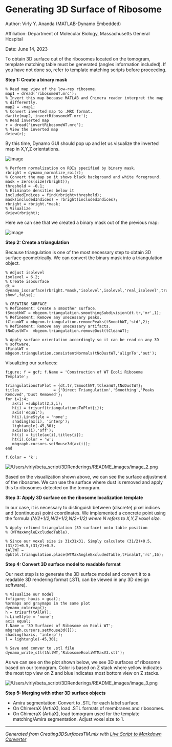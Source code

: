 # **Generating 3D Surface of Ribosome**
  

Author: Virly Y. Ananda (MATLAB-Dynamo Embedded)

Affiliation: Department of Molecular Biology, Massachusetts General Hospital

Date: June 14, 2023

  

To obtain 3D surface out of the ribosomes located on the tomogram, template matching table must be generated (angles information included). If you have not done so, refer to template matching scripts before proceeding.

**Step 1: Create a binary mask**

```matlab:Code
% Read map view of the low-res ribosome.
map1 = dread('ribosomeWT.mrc');
% Invert this map because MATLAB and Chimera reader interpret the map
% differently.
map2 = -map1;
% Convert inverted map to .MRC format.
dwrite(map2,'invertRibosomeWT.mrc');
% Read inverted map
r = dread('invertRibosomeWT.mrc');
% View the inverted map
dview(r);
```

By this time, Dynamo GUI should pop up and let us visualize the inverted map in X,Y,Z orientations.

![image](https://github.com/virlyananda/EM-ImageProcessing/assets/70969092/718f06f1-081e-49cb-a0ef-f86c859abfaa)

```matlab:Code
% Perform normalization on ROIs specified by binary mask.
rbright = dynamo_normalize_roi(r);
% Convert the map so it shows black background and white foreground.
mask = zeros(size(rbright));
threshold = -0.1;
% Eliminate densities below it
includedIndices = find(rbright>threshold);
mask(includedIndices) = rbright(includedIndices);
rbright = rbright.*mask;
% Visualize
dview(rbright);
```

Here we can see that we created a binary mask out of the previous map:

![image](https://github.com/virlyananda/EM-ImageProcessing/assets/70969092/3e80dfa2-9228-40ab-b964-c4b24020b244)

**Step 2: Create a triangulation**

Because triangulation is one of the most necessary step to obtain 3D surface geometrically. We can convert the binary mask into a triangulation object.

```matlab:Code
% Adjust isolevel
isolevel = 6.2;
% Create isosurface
dt = dynamo_isosurface(rbright.*mask,'isolevel',isolevel,'real_isolevel',true,'-show',false);

% CREATING SURFACE
% Refinement: Create a smoother surface.
tSmoothWT = mbgeom.triangulation.smoothingSubdivision(dt.tr,'mr',1);
% Refinement: Remove any unecessary peaks.
tCleanWT = mbgeom.triangulation.removePeaks(tSmoothWT,'std',2);
% Refinement: Remove any unecessary artifacts.
tNoDustWT=  mbgeom.triangulation.removeDust(tCleanWT);

% Apply surface orientation accordingly so it can be read on any 3D
% software.
tFinalWT = mbgeom.triangulation.consistentNormals(tNoDustWT,'alignTo','out');
```

 Visualizing our surfaces:

```matlab:Code
figure; f = gcf; f.Name = 'Construction of WT Ecoli Ribosome Template';

triangulationsToPlot = {dt.tr,tSmoothWT,tCleanWT,tNoDustWT};
titles               = {'Direct Triangulation','Smoothing','Peaks Removed','Dust Removed'};
for i=1:4;
   ax(i) =subplot(2,2,i);
   h(i) = trisurf(triangulationsToPlot{i});
   axis('equal');
   h(i).LineStyle = 'none';
   shading(ax(i), 'interp');
   lightangle(-45,30);
   axis(ax(i),'off');
   ht(i) = title(ax(i),titles{i});
   ht(i).Color = 'w';
   mbgraph.cursors.setMouse3d(ax(i));
end

f.Color = 'k';
```

![/Users/virly/beta_script/3DRenderings/README_images/image_2.png
](README_images//Users/virly/beta_script/3DRenderings/README_images/image_2.png
)

Based on the visualization shown above, we can see the surface adjustment of the ribosome. We can use the surface where dust is removed and apply this to ribosomes detected on the tomogram.

**Step 3: Apply 3D surface on the ribosome localization template**

In our case, it is necessary to distinguish between (discrete) pixel indices and (continuous) point coordinates. We implemented a concrete point using the formula *(N/2+1/2,N/2+1/2,N/2+1/2) where N refers to X,Y,Z voxel size.*

```matlab:Code
% Apply refined triangulation (3D surface) onto table position
% (WTMaxAngleExcludedTable).

% Since our voxel size is 31x31x31. Simply calculate (31/2)+0.5,(31/2)+0.5,(31/2)+0.5.
tAllWT = dpktbl.triangulation.place(WTMaxAngleExcludedTable,tFinalWT,'rc',16);
```

**Step 4: Convert 3D surface model to readable format**

Our next step is to generate the 3D surface model and convert it to a readable 3D rendering format (.STL can be viewed in any 3D design software).

```matlab:Code
% Visualize our model
f=figure; haxis = gca();
%ormaps and graymaps in the same plot
dynamo_colormap();
h = trisurf(tAllWT);
h.LineStyle = 'none';
axis equal;
f.Name = '3D Surfaces of Ribosome on Ecoli WT';
mbgraph.cursors.setMouse3d([]);
shading(haxis, 'interp');
l = lightangle(-45,30);

% Save and conver to .stl file
dynamo_write_stl(tAllWT,'RibosomeEcoliWTMaxV3.stl');

```

As we can see on the plot shown below, we see 3D surfaces of ribosome based on our tomogram. Color is based on Z stack where yellow indicates the most top view on Z and blue indicates most bottom view on Z stacks.

![/Users/virly/beta_script/3DRenderings/README_images/image_3.png
](README_images//Users/virly/beta_script/3DRenderings/README_images/image_3.png
)

**Step 5: Merging with other 3D surface objects**

   -  Amira segmentation: Convert to .STL for each label surface. 
   -  On ChimeraX (ArtiaX), load .STL formats of membranes and ribosomes. 
   -  On ChimeraX (ArtiaX), load tomogram used for the template matching/Amira segmentation. Adjust voxel size to 1.

***
*Generated from Creating3DSurfacesTM.mlx with [Live Script to Markdown Converter](https://github.com/roslovets/Live-Script-to-Markdown-Converter)*
